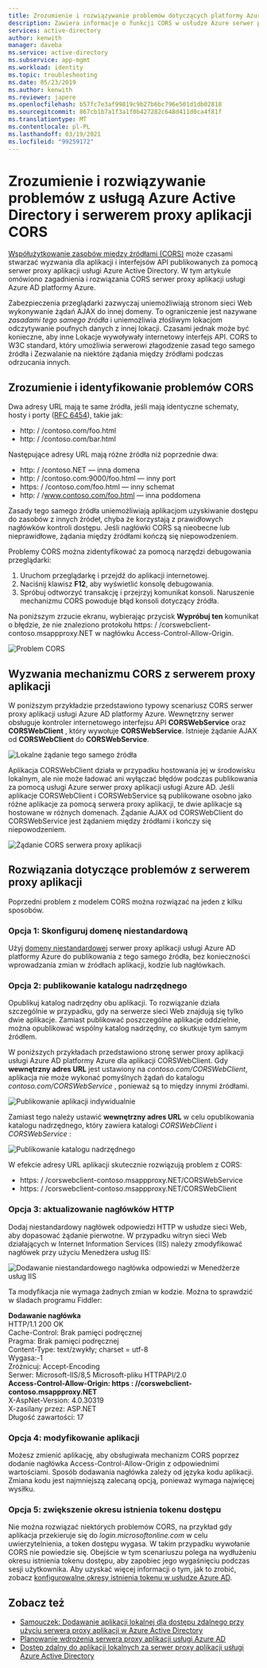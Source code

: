```yaml
---
title: Zrozumienie i rozwiązywanie problemów dotyczących platformy Azure serwer proxy aplikacji usługi Azure AD CORS
description: Zawiera informacje o funkcji CORS w usłudze Azure serwer proxy aplikacji usługi Azure AD i sposobach identyfikowania i rozwiązywania problemów z mechanizmem CORS.
services: active-directory
author: kenwith
manager: daveba
ms.service: active-directory
ms.subservice: app-mgmt
ms.workload: identity
ms.topic: troubleshooting
ms.date: 05/23/2019
ms.author: kenwith
ms.reviewer: japere
ms.openlocfilehash: b57fc7e3af99819c9b27b6bc796e501d1db02818
ms.sourcegitcommit: 867cb1b7a1f3a1f0b427282c648d411d0ca4f81f
ms.translationtype: MT
ms.contentlocale: pl-PL
ms.lasthandoff: 03/19/2021
ms.locfileid: "99259172"
---
```

# <a name="understand-and-solve-azure-active-directory-application-proxy-cors-issues"></a>Zrozumienie i rozwiązywanie problemów z usługą Azure Active Directory i serwerem proxy aplikacji CORS

[Współużytkowanie zasobów między źródłami (CORS)](https://www.w3.org/TR/cors/) może czasami stwarzać wyzwania dla aplikacji i interfejsów API publikowanych za pomocą serwer proxy aplikacji usługi Azure Active Directory. W tym artykule omówiono zagadnienia i rozwiązania CORS serwer proxy aplikacji usługi Azure AD platformy Azure.

Zabezpieczenia przeglądarki zazwyczaj uniemożliwiają stronom sieci Web wykonywanie żądań AJAX do innej domeny. To ograniczenie jest nazywane *zasadami tego samego źródła* i uniemożliwia złośliwym lokacjom odczytywanie poufnych danych z innej lokacji. Czasami jednak może być konieczne, aby inne Lokacje wywoływały internetowy interfejs API. CORS to W3C standard, który umożliwia serwerowi złagodzenie zasad tego samego źródła i Zezwalanie na niektóre żądania między źródłami podczas odrzucania innych.

## <a name="understand-and-identify-cors-issues"></a>Zrozumienie i identyfikowanie problemów CORS

Dwa adresy URL mają te same źródła, jeśli mają identyczne schematy, hosty i porty ([RFC 6454](https://tools.ietf.org/html/rfc6454)), takie jak:

-   http: \/ /contoso.com/foo.html
-   http: \/ /contoso.com/bar.html

Następujące adresy URL mają różne źródła niż poprzednie dwa:

-   http: \/ /contoso.NET — inna domena
-   http: \/ /contoso.com:9000/foo.html — inny port
-   https: \/ /contoso.com/foo.html — inny schemat
-   http: \/ /www.contoso.com/foo.html — inna poddomena

Zasady tego samego źródła uniemożliwiają aplikacjom uzyskiwanie dostępu do zasobów z innych źródeł, chyba że korzystają z prawidłowych nagłówków kontroli dostępu. Jeśli nagłówki CORS są nieobecne lub nieprawidłowe, żądania między źródłami kończą się niepowodzeniem. 

Problemy CORS można zidentyfikować za pomocą narzędzi debugowania przeglądarki:

1. Uruchom przeglądarkę i przejdź do aplikacji internetowej.
1. Naciśnij klawisz **F12**, aby wyświetlić konsolę debugowania.
1. Spróbuj odtworzyć transakcję i przejrzyj komunikat konsoli. Naruszenie mechanizmu CORS powoduje błąd konsoli dotyczący źródła.

Na poniższym zrzucie ekranu, wybierając przycisk **Wypróbuj ten** komunikat o błędzie, że nie znaleziono protokołu https: \/ /corswebclient-contoso.msappproxy.NET w nagłówku Access-Control-Allow-Origin.

![Problem CORS](./media/application-proxy-understand-cors-issues/image3.png)

## <a name="cors-challenges-with-application-proxy"></a>Wyzwania mechanizmu CORS z serwerem proxy aplikacji

W poniższym przykładzie przedstawiono typowy scenariusz CORS serwer proxy aplikacji usługi Azure AD platformy Azure. Wewnętrzny serwer obsługuje kontroler internetowego interfejsu API **CORSWebService** oraz **CORSWebClient** , który wywołuje **CORSWebService**. Istnieje żądanie AJAX od **CORSWebClient** do **CORSWebService**.

![Lokalne żądanie tego samego źródła](./media/application-proxy-understand-cors-issues/image1.png)

Aplikacja CORSWebClient działa w przypadku hostowania jej w środowisku lokalnym, ale nie może ładować ani wyłączać błędów podczas publikowania za pomocą usługi Azure serwer proxy aplikacji usługi Azure AD. Jeśli aplikacje CORSWebClient i CORSWebService są publikowane osobno jako różne aplikacje za pomocą serwera proxy aplikacji, te dwie aplikacje są hostowane w różnych domenach. Żądanie AJAX od CORSWebClient do CORSWebService jest żądaniem między źródłami i kończy się niepowodzeniem.

![Żądanie CORS serwera proxy aplikacji](./media/application-proxy-understand-cors-issues/image2.png)

## <a name="solutions-for-application-proxy-cors-issues"></a>Rozwiązania dotyczące problemów z serwerem proxy aplikacji

Poprzedni problem z modelem CORS można rozwiązać na jeden z kilku sposobów.

### <a name="option-1-set-up-a-custom-domain"></a>Opcja 1: Skonfiguruj domenę niestandardową

Użyj [domeny niestandardowej](./application-proxy-configure-custom-domain.md) serwer proxy aplikacji usługi Azure AD platformy Azure do publikowania z tego samego źródła, bez konieczności wprowadzania zmian w źródłach aplikacji, kodzie lub nagłówkach. 

### <a name="option-2-publish-the-parent-directory"></a>Opcja 2: publikowanie katalogu nadrzędnego

Opublikuj katalog nadrzędny obu aplikacji. To rozwiązanie działa szczególnie w przypadku, gdy na serwerze sieci Web znajdują się tylko dwie aplikacje. Zamiast publikować poszczególne aplikacje oddzielnie, można opublikować wspólny katalog nadrzędny, co skutkuje tym samym źródłem.

W poniższych przykładach przedstawiono stronę serwer proxy aplikacji usługi Azure AD platformy Azure dla aplikacji CORSWebClient.  Gdy **wewnętrzny adres URL** jest ustawiony na *contoso.com/CORSWebClient*, aplikacja nie może wykonać pomyślnych żądań do katalogu *contoso.com/CORSWebService* , ponieważ są to między innymi źródłami. 

![Publikowanie aplikacji indywidualnie](./media/application-proxy-understand-cors-issues/image4.png)

Zamiast tego należy ustawić **wewnętrzny adres URL** w celu opublikowania katalogu nadrzędnego, który zawiera katalogi *CORSWebClient* i *CORSWebService* :

![Publikowanie katalogu nadrzędnego](./media/application-proxy-understand-cors-issues/image5.png)

W efekcie adresy URL aplikacji skutecznie rozwiązują problem z CORS:

- https: \/ /corswebclient-contoso.msappproxy.NET/CORSWebService
- https: \/ /corswebclient-contoso.msappproxy.NET/CORSWebClient

### <a name="option-3-update-http-headers"></a>Opcja 3: aktualizowanie nagłówków HTTP

Dodaj niestandardowy nagłówek odpowiedzi HTTP w usłudze sieci Web, aby dopasować żądanie pierwotne. W przypadku witryn sieci Web działających w Internet Information Services (IIS) należy zmodyfikować nagłówek przy użyciu Menedżera usług IIS:

![Dodawanie niestandardowego nagłówka odpowiedzi w Menedżerze usług IIS](./media/application-proxy-understand-cors-issues/image6.png)

Ta modyfikacja nie wymaga żadnych zmian w kodzie. Można to sprawdzić w śladach programu Fiddler:

**Dodawanie nagłówka**\
HTTP/1.1 200 OK \
Cache-Control: Brak pamięci podręcznej \
Pragma: Brak pamięci podręcznej \
Content-Type: text/zwykły; charset = utf-8 \
Wygasa:-1 \
Zróżnicuj: Accept-Encoding \
Serwer: Microsoft-IIS/8,5 Microsoft-pliku HTTPAPI/2.0 \
**Access-Control-Allow-Origin: https \: //corswebclient-contoso.msappproxy.NET**\
X-AspNet-Version: 4.0.30319 \
X-zasilany przez: ASP.NET \
Długość zawartości: 17

### <a name="option-4-modify-the-app"></a>Opcja 4: modyfikowanie aplikacji

Możesz zmienić aplikację, aby obsługiwała mechanizm CORS poprzez dodanie nagłówka Access-Control-Allow-Origin z odpowiednimi wartościami. Sposób dodawania nagłówka zależy od języka kodu aplikacji. Zmiana kodu jest najmniejszą zalecaną opcją, ponieważ wymaga najwięcej wysiłku.

### <a name="option-5-extend-the-lifetime-of-the-access-token"></a>Opcja 5: zwiększenie okresu istnienia tokenu dostępu

Nie można rozwiązać niektórych problemów CORS, na przykład gdy aplikacja przekieruje się do *login.microsoftonline.com* w celu uwierzytelnienia, a token dostępu wygasa. W takim przypadku wywołanie CORS nie powiedzie się. Obejście w tym scenariuszu polega na wydłużeniu okresu istnienia tokenu dostępu, aby zapobiec jego wygaśnięciu podczas sesji użytkownika. Aby uzyskać więcej informacji o tym, jak to zrobić, zobacz [konfigurowalne okresy istnienia tokenu w usłudze Azure AD](../develop/active-directory-configurable-token-lifetimes.md).

## <a name="see-also"></a>Zobacz też
- [Samouczek: Dodawanie aplikacji lokalnej dla dostępu zdalnego przy użyciu serwera proxy aplikacji w Azure Active Directory](application-proxy-add-on-premises-application.md) 
- [Planowanie wdrożenia serwera proxy aplikacji usługi Azure AD](application-proxy-deployment-plan.md) 
- [Dostęp zdalny do aplikacji lokalnych za serwer proxy aplikacji usługi Azure Active Directory](application-proxy.md)